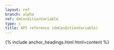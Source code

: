 ```yaml
---
layout: ref
branch: alpha
ref: dmConditionVariable
type: c
title: API reference (dmConditionVariable)
---
```

{% include anchor_headings.html html=content %}